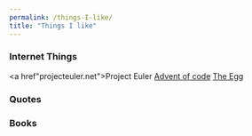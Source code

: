 ```yaml
---
permalink: /things-I-like/
title: "Things I like"
---
```


### Internet Things

<a href"projecteuler.net">Project Euler</a>
<a href="adventofcode.com">Advent of code</a>
<a href="http://www.galactanet.com/oneoff/theegg_mod.html">The Egg</a>


### Quotes




### Books
